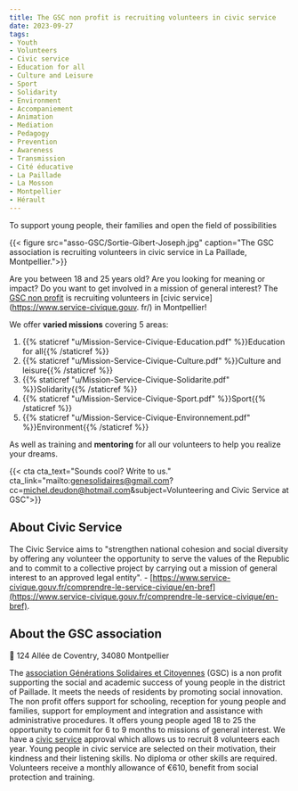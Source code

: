 ```yaml
---
title: The GSC non profit is recruiting volunteers in civic service
date: 2023-09-27
tags:
- Youth
- Volunteers
- Civic service
- Education for all
- Culture and Leisure
- Sport
- Solidarity
- Environment
- Accompaniement
- Animation
- Mediation
- Pedagogy
- Prevention
- Awareness
- Transmission
- Cité éducative
- La Paillade
- La Mosson
- Montpellier
- Hérault
---
```


To support young people, their families and open the field of possibilities

<!--more-->

{{< figure src="asso-GSC/Sortie-Gibert-Joseph.jpg" caption="The GSC association is recruiting volunteers in civic service in La Paillade, Montpellier.">}}

Are you between 18 and 25 years old? Are you looking for meaning or impact? Do you want to get involved in a mission of general interest? The [GSC non profit](https://www.helloasso.com/associations/generations-solidaires-et-citoyennes) is recruiting volunteers in [civic service](https://www.service-civique.gouv. fr/) in Montpellier!

We offer <b>varied missions</b> covering 5 areas:
1. {{% staticref "u/Mission-Service-Civique-Education.pdf" %}}Education for all{{% /staticref %}}
2. {{% staticref "u/Mission-Service-Civique-Culture.pdf" %}}Culture and leisure{{% /staticref %}}
3. {{% staticref "u/Mission-Service-Civique-Solidarite.pdf" %}}Solidarity{{% /staticref %}}
4. {{% staticref "u/Mission-Service-Civique-Sport.pdf" %}}Sport{{% /staticref %}}
5. {{% staticref "u/Mission-Service-Civique-Environnement.pdf" %}}Environment{{% /staticref %}}

As well as training and <b>mentoring</b> for all our volunteers to help you realize your dreams.

{{< cta cta_text="Sounds cool? Write to us." cta_link="mailto:genesolidaires@gmail.com?cc=michel.deudon@hotmail.com&subject=Volunteering and Civic Service at GSC">}}

## About Civic Service

The Civic Service aims to "strengthen national cohesion and social diversity by offering any volunteer the opportunity to serve the values of the Republic and to commit to a collective project by carrying out a mission of general interest to an approved legal entity". - [https://www.service-civique.gouv.fr/comprendre-le-service-civique/en-bref](https://www.service-civique.gouv.fr/comprendre-le-service-civique/en-bref).

## About the GSC association

📍 124 Allée de Coventry, 34080 Montpellier

The [association Générations Solidaires et Citoyennes](https://www.helloasso.com/associations/generations-solidaires-et-citoyennes) (GSC) is a non profit supporting the social and academic success of young people in the district of Paillade. It meets the needs of residents by promoting social innovation. The non profit offers support for schooling, reception for young people and families, support for employment and integration and assistance with administrative procedures. It offers young people aged 18 to 25 the opportunity to commit for 6 to 9 months to missions of general interest. We have a [civic service](https://www.service-civique.gouv.fr/) approval which allows us to recruit 8 volunteers each year. Young people in civic service are selected on their motivation, their kindness and their listening skills. No diploma or other skills are required. Volunteers receive a monthly allowance of €610, benefit from social protection and training.